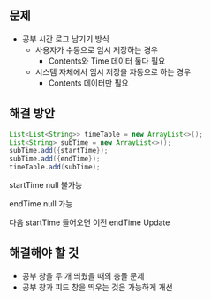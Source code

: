 ## 문제
- 공부 시간 로그 남기기 방식
    - 사용자가 수동으로 임시 저장하는 경우
        - Contents와 Time 데이터 둘다 필요
    - 시스템 자체에서 임시 저장을 자동으로 하는 경우
        - Contents 데이터만 필요

## 해결 방안
```java
List<List<String>> timeTable = new ArrayList<>();
List<String> subTime = new ArrayList<>();
subTime.add({startTime});
subTime.add({endTime});
timeTable.add(subTime);
```

startTime null 불가능

endTime null 가능

다음 startTime 들어오면 이전 endTime Update

## 해결해야 할 것
- 공부 창을 두 개 띄웠을 때의 충돌 문제
- 공부 창과 피드 창을 띄우는 것은 가능하게 개선